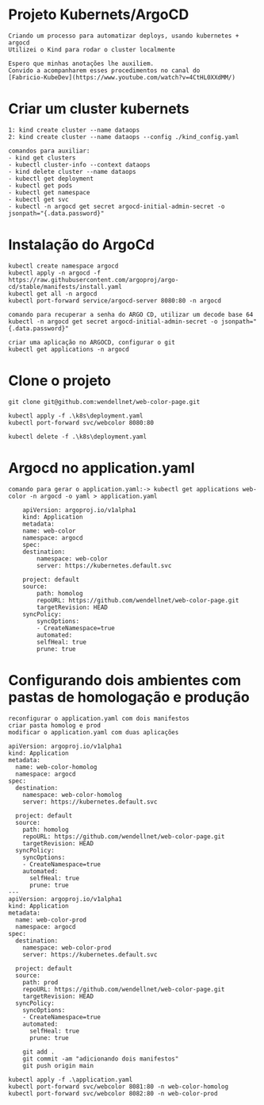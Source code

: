 # Projeto Kubernets/ArgoCD
    Criando um processo para automatizar deploys, usando kubernetes + argocd
    Utilizei o Kind para rodar o cluster localmente

    Espero que minhas anotações lhe auxiliem.
    Convido a acompanharem esses procedimentos no canal do 
    [Fabricio-KubeDev](https://www.youtube.com/watch?v=4CtHL0XXdMM/)

# Criar um cluster kubernets    
    1: kind create cluster --name dataops
    2: kind create cluster --name dataops --config ./kind_config.yaml

    comandos para auxiliar:
    - kind get clusters
    - kubectl cluster-info --context dataops
    - kind delete cluster --name dataops
    - kubectl get deployment
    - kubectl get pods
    - kubectl get namespace
    - kubectl get svc
    - kubectl -n argocd get secret argocd-initial-admin-secret -o jsonpath="{.data.password}"

# Instalação do ArgoCd

    kubectl create namespace argocd
    kubectl apply -n argocd -f https://raw.githubusercontent.com/argoproj/argo-cd/stable/manifests/install.yaml
    kubectl get all -n argocd
    kubectl port-forward service/argocd-server 8080:80 -n argocd

    comando para recuperar a senha do ARGO CD, utilizar um decode base 64
    kubectl -n argocd get secret argocd-initial-admin-secret -o jsonpath="{.data.password}"
    
    criar uma aplicação no ARGOCD, configurar o git
    kubectl get applications -n argocd

# Clone o projeto
    git clone git@github.com:wendellnet/web-color-page.git

    kubectl apply -f .\k8s\deployment.yaml
    kubectl port-forward svc/webcolor 8080:80
    
    kubectl delete -f .\k8s\deployment.yaml

# Argocd no application.yaml
    comando para gerar o application.yaml:-> kubectl get applications web-color -n argocd -o yaml > application.yaml
```
    apiVersion: argoproj.io/v1alpha1
    kind: Application
    metadata:
    name: web-color
    namespace: argocd
    spec:
    destination:
        namespace: web-color
        server: https://kubernetes.default.svc
        
    project: default
    source:
        path: homolog
        repoURL: https://github.com/wendellnet/web-color-page.git
        targetRevision: HEAD
    syncPolicy: 
        syncOptions:
        - CreateNamespace=true
        automated:
        selfHeal: true
        prune: true
```

# Configurando dois ambientes com pastas de homologação e produção
    reconfigurar o application.yaml com dois manifestos
    criar pasta homolog e prod
    modificar o application.yaml com duas aplicações
```
apiVersion: argoproj.io/v1alpha1
kind: Application
metadata:
  name: web-color-homolog
  namespace: argocd
spec:
  destination:
    namespace: web-color-homolog
    server: https://kubernetes.default.svc
    
  project: default
  source:
    path: homolog
    repoURL: https://github.com/wendellnet/web-color-page.git
    targetRevision: HEAD
  syncPolicy: 
    syncOptions:
    - CreateNamespace=true
    automated:
      selfHeal: true
      prune: true
---
apiVersion: argoproj.io/v1alpha1
kind: Application
metadata:
  name: web-color-prod
  namespace: argocd
spec:
  destination:
    namespace: web-color-prod
    server: https://kubernetes.default.svc
    
  project: default
  source:
    path: prod
    repoURL: https://github.com/wendellnet/web-color-page.git
    targetRevision: HEAD
  syncPolicy: 
    syncOptions:
    - CreateNamespace=true
    automated:
      selfHeal: true
      prune: true
```

```
    git add .
    git commit -am "adicionando dois manifestos"
    git push origin main
```
    kubectl apply -f .\application.yaml
    kubectl port-forward svc/webcolor 8081:80 -n web-color-homolog
    kubectl port-forward svc/webcolor 8082:80 -n web-color-prod